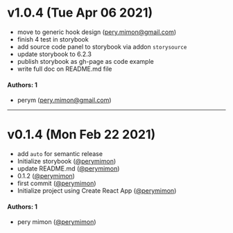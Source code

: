 # v1.0.4 (Tue Apr 06 2021)

- move to generic hook design (pery.mimon@gmail.com)
- finish 4 test in storybook
- add source code panel to storybook via addon `storysource`  
- update storybook to 6.2.3  
- publish storybook as gh-page as code example
- write full doc on README.md file

#### Authors: 1

- perym (pery.mimon@gmail.com)

---

# v0.1.4 (Mon Feb 22 2021)

- add `auto` for semantic release
- Initialize storybook ([@perymimon](https://github.com/perymimon))
- update README.md ([@perymimon](https://github.com/perymimon))
- 0.1.2 ([@perymimon](https://github.com/perymimon))
- first commit ([@perymimon](https://github.com/perymimon))
- Initialize project using Create React App ([@perymimon](https://github.com/perymimon))

#### Authors: 1

- pery mimon ([@perymimon](https://github.com/perymimon))
